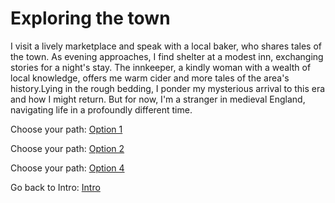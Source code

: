 # Exploring the town

I visit a lively marketplace and speak with a local baker, who shares tales of the town. As evening approaches, I find shelter at a modest inn, exchanging stories for a night's stay. The innkeeper, a kindly woman with a wealth of local knowledge, offers me warm cider and more tales of the area's history.Lying in the rough bedding, I ponder my mysterious arrival to this era and how I might return. But for now, I'm a stranger in medieval England, navigating life in a profoundly different time.

Choose your path: [Option 1](option1.md)

Choose your path: [Option 2](option2.md)

Choose your path: [Option 4](option4.md)

Go back to Intro: [Intro](intro.md)